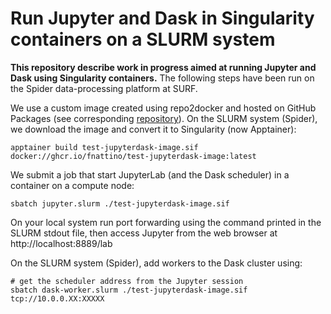 # Run Jupyter and Dask in Singularity containers on a SLURM system

**This repository describe work in progress aimed at running Jupyter and Dask using Singularity containers.**
The following steps have been run on the Spider data-processing platform at SURF. 

We use a custom image created using repo2docker and hosted on GitHub Packages (see corresponding [repository](https://github.com/fnattino/test-jupyterdask-image)).
On the SLURM system (Spider), we download the image and convert it to Singularity (now Apptainer):
```shell
apptainer build test-jupyterdask-image.sif docker://ghcr.io/fnattino/test-jupyterdask-image:latest
```

We submit a job that start JupyterLab (and the Dask scheduler) in a container on a compute node:
```shell
sbatch jupyter.slurm ./test-jupyterdask-image.sif
```

On your local system run port forwarding using the command printed in the SLURM stdout file, then 
access Jupyter from the web browser at http://localhost:8889/lab

On the SLURM system (Spider), add workers to the Dask cluster using:
```shell
# get the scheduler address from the Jupyter session
sbatch dask-worker.slurm ./test-jupyterdask-image.sif tcp://10.0.0.XX:XXXXX 
```
